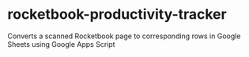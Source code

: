 # rocketbook-productivity-tracker
Converts a scanned Rocketbook page to corresponding rows in Google Sheets using Google Apps Script

